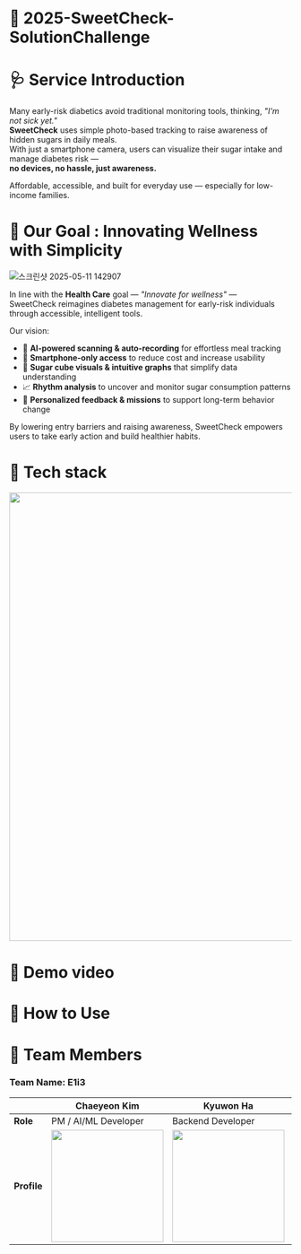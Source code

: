 # 🍰 2025-SweetCheck-SolutionChallenge
# 🩺 Service Introduction
Many early-risk diabetics avoid traditional monitoring tools, thinking, *"I'm not sick yet."*  
**SweetCheck** uses simple photo-based tracking to raise awareness of hidden sugars in daily meals.  
With just a smartphone camera, users can visualize their sugar intake and manage diabetes risk —  
**no devices, no hassle, just awareness.**

Affordable, accessible, and built for everyday use — especially for low-income families.
# 🥨 Our Goal : Innovating Wellness with Simplicity
![스크린샷 2025-05-11 142907](https://github.com/user-attachments/assets/07140e02-6772-4801-bd95-a1116df76cc9) 

In line with the **Health Care** goal — *"Innovate for wellness"* —  
SweetCheck reimagines diabetes management for early-risk individuals through accessible, intelligent tools.

Our vision:

- 🤖 **AI-powered scanning & auto-recording** for effortless meal tracking  
- 📱 **Smartphone-only access** to reduce cost and increase usability  
- 🍬 **Sugar cube visuals & intuitive graphs** that simplify data understanding  
- 📈 **Rhythm analysis** to uncover and monitor sugar consumption patterns  
- 🧭 **Personalized feedback & missions** to support long-term behavior change  

By lowering entry barriers and raising awareness, SweetCheck empowers users to take early action and build healthier habits.

# 🥯 Tech stack
<img src="https://github.com/user-attachments/assets/2fe12ffd-49f9-4701-9080-888a0dc57ff2" width="800">

# 🍦 Demo video

# 🍭 How to Use


# 🍧 Team Members
### **Team Name: E1i3**
|                | Chaeyeon Kim                               | Kyuwon Ha          | Sohyun Park        | Jieun Lee          |
|----------------|---------------------------------------------|---------------------|---------------------|---------------------|
| **Role**       | PM / AI/ML Developer                        | Backend Developer   | Frontend Developer  | UI/UX Designer      |
| **Profile**    | <img src="https://github.com/user-attachments/assets/1b405a16-0ac9-4d6a-92e9-a196e61303e5" width="200"/> |     <img src ="https://github.com/user-attachments/assets/74f48c3a-55be-45ab-811e-807d969d086e" width="200"/>| <img src = "https://github.com/user-attachments/assets/d2777386-47bb-4bab-8a81-faeed6969378" width="200"/>| <img src="https://github.com/user-attachments/assets/e99986fa-52f5-4478-b412-c67edfb22fbb" width="200"/>|

